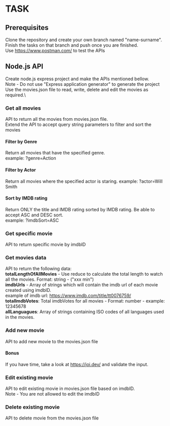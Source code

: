 # TASK

## Prerequisites

Clone the repository and create your own branch named "name-surname".\
Finish the tasks on that branch and push once you are finished.\
Use https://www.postman.com/ to test the APIs

## Node.js API

Create node.js express project and make the APIs mentioned bellow.\
Note - Do not use "Express application generator" to generate the project\
Use the movies.json file to read, write, delete and edit the movies as required.\

### Get all movies

API to return all the movies from movies.json file.\
Extend the API to accept query string parameters to filter and sort the movies

#### Filter by Genre

Return all movies that have the specified genre.\
example: ?genre=Action

#### Filter by Actor

Return all movies where the specified actor is staring.
example: ?actor=Will Smith

#### Sort by IMDB rating

Return ONLY the title and IMDB rating sorted by IMDB rating. Be able to accept ASC and DESC sort.\
example: ?imdbSort=ASC

### Get specific movie

API to return specific movie by imdbID

### Get movies data

API to return the following data:\
**totalLengthOfAllMovies** - Use reduce to calculate the total length to watch all the movies. Format: string - ("xxx min")\
**imdbUrls** - Array of strings which will contain the imdb url of each movie created using imdbID.\
example of imdb url: https://www.imdb.com/title/tt0076759/ \
**totalImdbVotes**: Total imdbVotes for all movies - Format: number - example: 12345678\
**allLanguagues**: Array of strings containing ISO codes of all languages used in the movies.

### Add new movie

API to add new movie to the movies.json file

#### Bonus

If you have time, take a look at https://joi.dev/ and validate the input.

### Edit existing movie

API to edit existing movie in movies.json file based on imdbID.\
Note - You are not allowed to edit the imdbID

### Delete existing movie

API to delete movie from the movies.json file